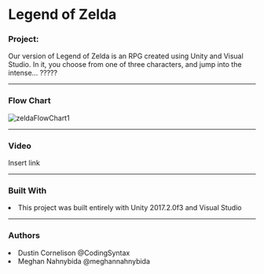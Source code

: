 # Legend of Zelda

 <h3> Project: </h3>
 Our version of Legend of Zelda is an RPG created using Unity and Visual Studio. In it, you choose from one of three characters, and jump into the intense... ?????
 <hr size = "1">
 
 <h3> Flow Chart </h3>
 
![zeldaFlowChart1](https://user-images.githubusercontent.com/49411343/72493316-2a4e4600-37e6-11ea-8e8e-4b3c790fcbdf.PNG)

 <hr size = "1">
 
 <h3> Video </h3>
 Insert link
 
  <hr size = "1">
  
  <h3> Built With </h3>
  <li>This project was built entirely with Unity 2017.2.0f3 and Visual Studio  </li>
  
   
  <hr size = "1">
  
  <h3> Authors </h3>
       <li>Dustin Cornelison @CodingSyntax </li>
       <li>Meghan Nahnybida @meghannahnybida </li>
